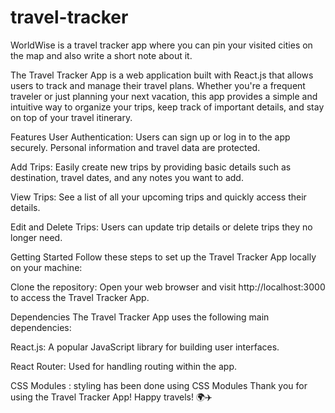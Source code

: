 # travel-tracker
WorldWise is a travel tracker app where you can pin your visited cities on the map and also write a short note about it.


The Travel Tracker App is a web application built with React.js that allows users to track and manage their travel plans. Whether you're a frequent traveler or just planning your next vacation, this app provides a simple and intuitive way to organize your trips, keep track of important details, and stay on top of your travel itinerary.

Features
User Authentication: Users can sign up or log in to the app securely. Personal information and travel data are protected.

Add Trips: Easily create new trips by providing basic details such as destination, travel dates, and any notes you want to add.

View Trips: See a list of all your upcoming trips and quickly access their details.

Edit and Delete Trips: Users can update trip details or delete trips they no longer need.


Getting Started
Follow these steps to set up the Travel Tracker App locally on your machine:

Clone the repository:
Open your web browser and visit http://localhost:3000 to access the Travel Tracker App.

Dependencies
The Travel Tracker App uses the following main dependencies:

React.js: A popular JavaScript library for building user interfaces.

React Router: Used for handling routing within the app.

CSS Modules : styling has been done using CSS Modules
Thank you for using the Travel Tracker App! Happy travels! 🌍✈️
